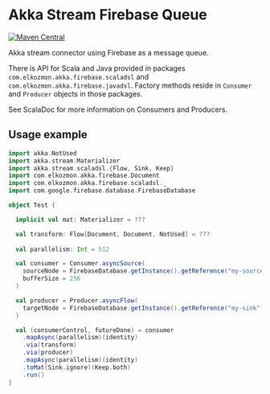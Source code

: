 Akka Stream Firebase Queue 
==========================

[![Maven Central](https://maven-badges.herokuapp.com/maven-central/com.elkozmon/akka-stream-firebase-queue_2.12/badge.svg)](https://maven-badges.herokuapp.com/maven-central/com.elkozmon/akka-stream-firebase-queue_2.12)

Akka stream connector using Firebase as a message queue.

There is API for Scala and Java provided in packages `com.elkozmon.akka.firebase.scaladsl` and `com.elkozmon.akka.firebase.javadsl`. Factory methods reside in `Consumer` and `Producer` objects in those packages.

See ScalaDoc for more information on Consumers and Producers.

Usage example
-------

```scala
import akka.NotUsed
import akka.stream.Materializer
import akka.stream.scaladsl.{Flow, Sink, Keep}
import com.elkozmon.akka.firebase.Document
import com.elkozmon.akka.firebase.scaladsl._
import com.google.firebase.database.FirebaseDatabase

object Test {

  implicit val mat: Materializer = ???

  val transform: Flow[Document, Document, NotUsed] = ???
  
  val parallelism: Int = 512

  val consumer = Consumer.asyncSource(
    sourceNode = FirebaseDatabase.getInstance().getReference("my-source"),
    bufferSize = 256
  )

  val producer = Producer.asyncFlow(
    targetNode = FirebaseDatabase.getInstance().getReference("my-sink")
  )

  val (consumerControl, futureDone) = consumer
    .mapAsync(parallelism)(identity)
    .via(transform)
    .via(producer)
    .mapAsync(parallelism)(identity)
    .toMat(Sink.ignore)(Keep.both)
    .run()
}
```
